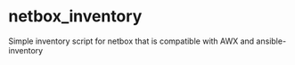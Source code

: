 # netbox_inventory
Simple inventory script for netbox that is compatible with AWX and ansible-inventory
